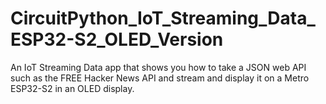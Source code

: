 # CircuitPython_IoT_Streaming_Data_ESP32-S2_OLED_Version
An IoT Streaming Data app that shows you how to take a JSON web API such as the FREE Hacker News API and stream and display it on a Metro ESP32-S2 in an OLED display.

